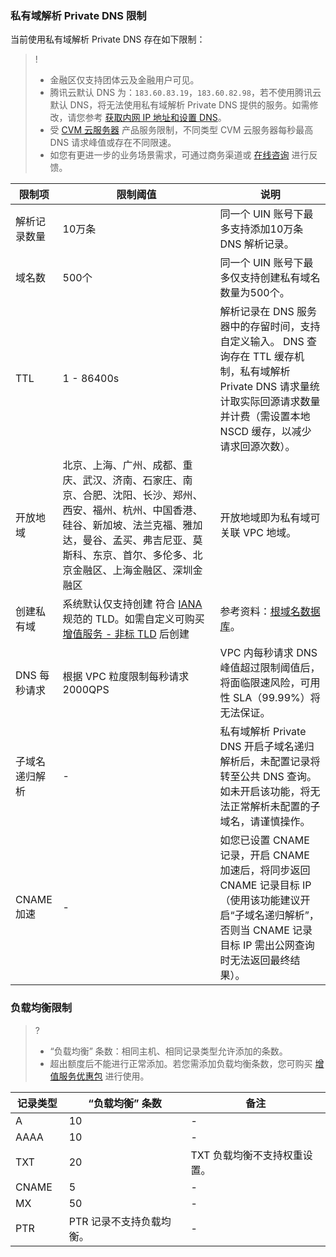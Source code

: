 ### 私有域解析 Private DNS 限制
当前使用私有域解析 Private DNS 存在如下限制：
>!
>- 金融区仅支持团体云及金融用户可见。
>- 腾讯云默认 DNS 为：`183.60.83.19`，`183.60.82.98`，若不使用腾讯云默认 DNS，将无法使用私有域解析 Private DNS 提供的服务。如需修改，请您参考 [获取内网 IP 地址和设置 DNS](https://cloud.tencent.com/document/product/213/17941)。
>- 受 [CVM 云服务器](https://cloud.tencent.com/product/cvm) 产品服务限制，不同类型 CVM 云服务器每秒最高 DNS 请求峰值或存在不同限速。
>- 如您有更进一步的业务场景需求，可通过商务渠道或 [在线咨询](https://cloud.tencent.com/online-service?from=connect-us) 进行反馈。

<table>
<thead>
  <tr>
    <th width="15%">限制项</th>
    <th>限制阈值</th>
    <th width="35%">说明</th>
  </tr>
</thead>
<tbody>
  <tr>
    <td>解析记录数量</td>
    <td>10万条</td>
    <td>同一个 UIN 账号下最多支持添加10万条 DNS 解析记录。</td>
  </tr>
  <tr>
    <td>域名数</td>
    <td>500个</td>
    <td>同一个 UIN 账号下最多仅支持创建私有域名数量为500个。</td>
  </tr>
  <tr>
    <td>TTL</td>
    <td>1 - 86400s</td>
    <td>解析记录在 DNS 服务器中的存留时间，支持自定义输入。
		<dx-alert infotype="explain" title="">
DNS 查询存在 TTL 缓存机制，私有域解析 Private DNS 请求量统计取实际回源请求数量并计费（需设置本地 NSCD 缓存，以减少请求回源次数）。
    </dx-alert>
		</td>
  </tr>
  <tr>
    <td>开放地域</td>
    <td>北京、上海、广州、成都、重庆、武汉、济南、石家庄、南京、合肥、沈阳、长沙、郑州、西安、福州、杭州、中国香港、硅谷、新加坡、法兰克福、雅加达，曼谷、孟买、弗吉尼亚、莫斯科、东京、首尔、多伦多、北京金融区、上海金融区、深圳金融区</td>
    <td>开放地域即为私有域可关联 VPC 地域。</td>
  </tr>
  <tr>
    <td>创建私有域</td>
		<td>系统默认仅支持创建 符合 <a href="https://www.iana.org/domains/root/db">IANA</a> 规范的 TLD。如需自定义可购买 <a href="https://buy.cloud.tencent.com/privatedns">增值服务 - 非标 TLD</a> 后创建</td>
    <td>参考资料：<a href="https://www.iana.org/domains/root/db">根域名数据库</a>。</td>
  </tr>
  <tr>
    <td>DNS 每秒请求</td>
    <td>根据 VPC 粒度限制每秒请求2000QPS</td>
    <td>VPC 内每秒请求 DNS 峰值超过限制阈值后，将面临限速风险，可用性 SLA（99.99%）将无法保证。</td>
  </tr>
	  <tr>
    <td>子域名递归解析</td>
    <td>-</td>
    <td>私有域解析 Private DNS 开启子域名递归解析后，未配置记录将转至公共 DNS 查询。如未开启该功能，将无法正常解析未配置的子域名，请谨慎操作。</td>
  </tr>
	<tr>
    <td>CNAME 加速</td>
    <td>-</td>
    <td>如您已设置 CNAME 记录，开启 CNAME 加速后，将同步返回 CNAME 记录目标 IP（使用该功能建议开启“子域名递归解析”，否则当 CNAME 记录目标 IP 需出公网查询时无法返回最终结果）。</td>
  </tr>
</tbody>
</table>

### 负载均衡限制
>?
>- “负载均衡” 条数：相同主机、相同记录类型允许添加的条数。
>- 超出额度后不能进行正常添加。若您需添加负载均衡条数，您可购买 [增值服务优惠包](https://cloud.tencent.com/document/product/1338/63731) 进行使用。
>

<table>
<thead>
  <tr>
    <th width="17%">记录类型</th>
    <th>“负载均衡” 条数</th>
		<th>备注</th>
  </tr>
</thead>
<tbody>
  <tr>
    <td>A</td>
    <td>10</td>
		<td>-</td>
  </tr>
  <tr>
    <td>AAAA</td>
    <td>10</td>
		<td>-</td>
  </tr>
  <tr>
    <td>TXT</td>
    <td>20</td>
		<td>TXT 负载均衡不支持权重设置。</td>
  </tr>
	  <tr>
    <td>CNAME</td>
    <td>5</td>
		<td>-</td>
  </tr>
		  <tr>
    <td>MX</td>
    <td>50</td>
		<td>-</td>
  </tr>
		  <tr>
    <td>PTR</td>
    <td>PTR 记录不支持负载均衡。</td>
		<td>-</td>
  </tr>
</tbody>
</table>
